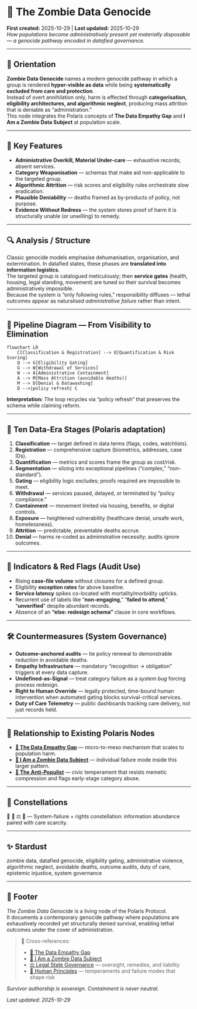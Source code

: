 # 🧟 The Zombie Data Genocide  
**First created:** 2025-10-29 | **Last updated:** 2025-10-29  
*How populations become administratively present yet materially disposable — a genocide pathway encoded in datafied governance.*

---

## 🧭 Orientation  
**Zombie Data Genocide** names a modern genocide pathway in which a group is rendered **hyper-visible as data** while being **systematically excluded from care and protection**.  
Instead of overt annihilation only, harm is effected through **categorisation, eligibility architectures, and algorithmic neglect**, producing mass attrition that is deniable as “administration.”  
This node integrates the Polaris concepts of **The Data Empathy Gap** and **I Am a Zombie Data Subject** at population scale.

---

## 🧩 Key Features  
- **Administrative Overkill, Material Under-care** — exhaustive records; absent services.  
- **Category Weaponisation** — schemas that make aid non-applicable to the targeted group.  
- **Algorithmic Attrition** — risk scores and eligibility rules orchestrate slow eradication.  
- **Plausible Deniability** — deaths framed as by-products of policy, not purpose.  
- **Evidence Without Redress** — the system stores proof of harm it is structurally unable (or unwilling) to remedy.  

---

## 🔍 Analysis / Structure  
Classic genocide models emphasise dehumanisation, organisation, and extermination. In datafied states, these phases are **translated into information logistics**.  
The targeted group is catalogued meticulously; then **service gates** (health, housing, legal standing, movement) are tuned so their survival becomes administratively impossible.  
Because the system is “only following rules,” responsibility diffuses — lethal outcomes appear as naturalised *administrative failure* rather than intent.

---

## 🧮 Pipeline Diagram — From Visibility to Elimination  

```mermaid
flowchart LR
    C[Classification & Registration] --> Q[Quantification & Risk Scoring]
    Q --> G[Eligibility Gating]
    G --> W[Withdrawal of Services]
    W --> A[Administrative Containment]
    A --> M[Mass Attrition (avoidable deaths)]
    M --> D[Denial & Datawashing]
    D -->|policy refresh| C
```
**Interpretation:** The loop recycles via “policy refresh” that preserves the schema while claiming reform.

---

## 🧬 Ten Data-Era Stages (Polaris adaptation)  
1. **Classification** — target defined in data terms (flags, codes, watchlists).  
2. **Registration** — comprehensive capture (biometrics, addresses, case IDs).  
3. **Quantification** — metrics and scores frame the group as cost/risk.  
4. **Segmentation** — siloing into exceptional pipelines (“complex,” “non-standard”).  
5. **Gating** — eligibility logic excludes; proofs required are impossible to meet.  
6. **Withdrawal** — services paused, delayed, or terminated by “policy compliance.”  
7. **Containment** — movement limited via housing, benefits, or digital controls.  
8. **Exposure** — heightened vulnerability (healthcare denial, unsafe work, homelessness).  
9. **Attrition** — predictable, preventable deaths accrue.  
10. **Denial** — harms re-coded as administrative necessity; audits ignore outcomes.

---

## 🧪 Indicators & Red Flags (Audit Use)  
- Rising **case-file volume** without closures for a defined group.  
- Eligibility **exception rates** far above baseline.  
- **Service latency** spikes co-located with mortality/morbidity upticks.  
- Recurrent use of labels like “**non-engaging**,” “**failed to attend**,” “**unverified**” despite abundant records.  
- Absence of an **“else: redesign schema”** clause in core workflows.  

---

## 🛠️ Countermeasures (System Governance)  
- **Outcome-anchored audits** — tie policy renewal to demonstrable reduction in avoidable deaths.  
- **Empathy Infrastructure** — mandatory “recognition → obligation” triggers at every data capture.  
- **Undefined-as-Signal** — treat category failure as a *system bug* forcing process redesign.  
- **Right to Human Override** — legally protected, time-bound human intervention when automated gating blocks survival-critical services.  
- **Duty of Care Telemetry** — public dashboards tracking care delivery, not just records held.

---

## 🧷 Relationship to Existing Polaris Nodes  
- **[🧩 The Data Empathy Gap](./🧩_the_data_empathy_gap.md)** — micro-to-meso mechanism that scales to population harm.  
- **[🧟 I Am a Zombie Data Subject](./🧟_i_am_a_zombie_data_subject.md)** — individual failure mode inside this larger pattern.  
- **[🧭 The Anti-Populist](./🧭_the_anti_populist.md)** — civic temperament that resists memetic compression and flags early-stage category abuse.

---

## 🌌 Constellations  
🧟 🧩 ⚖️ 🧿 — System-failure + rights constellation: information abundance paired with care scarcity.

---

## ✨ Stardust  
zombie data, datafied genocide, eligibility gating, administrative violence, algorithmic neglect, avoidable deaths, outcome audits, duty of care, epistemic injustice, system governance

---

## 🏮 Footer  
*The Zombie Data Genocide* is a living node of the Polaris Protocol.  
It documents a contemporary genocide pathway where populations are exhaustively recorded yet structurally denied survival, enabling lethal outcomes under the cover of administration.  

> 📡 Cross-references:  
> - [🧩 The Data Empathy Gap](./🧩_the_data_empathy_gap.md)  
> - [🧟 I Am a Zombie Data Subject](./🧟_i_am_a_zombie_data_subject.md)  
> - [⚖️ Legal State Governance](../⚖️_Legal_State_Governance/) — oversight, remedies, and liability
> - [🧠 Human Principles](../🧠_Human_Principles/) — temperaments and failure modes that shape risk

*Survivor authorship is sovereign. Containment is never neutral.*  

_Last updated: 2025-10-29_
